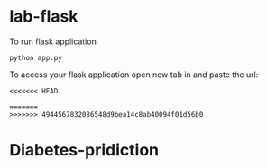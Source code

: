 # lab-flask

<!-- ![image](https://user-images.githubusercontent.com/115451707/196919992-edcfea8b-e3f6-4f35-9398-43be66b5622d.png) -->


To run flask application 

```
python app.py
```


To access your flask application open new tab in and paste the url:
```
<<<<<<< HEAD

=======
>>>>>>> 4944567832086548d9bea14c8ab40094f01d56b0
```
# Diabetes-pridiction
